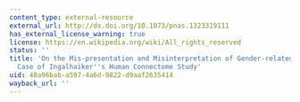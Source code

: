 ```yaml
---
content_type: external-resource
external_url: http://dx.doi.org/10.1073/pnas.1323319111
has_external_license_warning: true
license: https://en.wikipedia.org/wiki/All_rights_reserved
status: ''
title: 'On the Mis-presentation and Misinterpretation of Gender-related Data: The
  Case of Ingalhaiker''s Human Connectome Study'
uid: 40a96bab-a597-4a6d-9822-d9aaf2635414
wayback_url: ''
---
```

